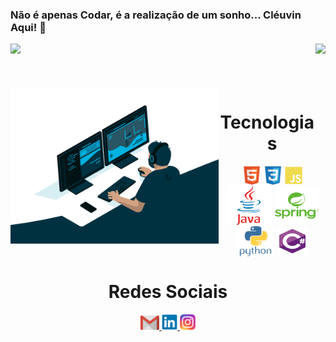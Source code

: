 ### Não é apenas Codar, é a realização de um sonho... Cléuvin Aqui! 👋

<div>
  
  <img  height="130em" src="https://github-readme-stats.vercel.app/api?username=Cleuvin-dev&show_icons=true&theme=transparent&include_all_commits=true&count_private=true"/>
  <img align="right" height="110em" src="https://github-readme-stats.vercel.app/api/top-langs/?username=Cleuvin-dev&layout=compact&langs_count=16&theme=transparent"/>
</div>
<br>


<br>

<div  align="center"> 
  <div style="display: inline_block"><br>
    <img align="left" height="250" alt="coding-time" src="code.gif">
    <h1 align="center">Tecnologias</h1>
    <img align="center" height="30" width="30" alt="html-icon" src="https://raw.githubusercontent.com/devicons/devicon/master/icons/html5/html5-original.svg">
    <img align="center" height="30" width="30" alt="css-icon" src="https://raw.githubusercontent.com/devicons/devicon/master/icons/css3/css3-original.svg">
    <img align="center" height="28" width="28" alt="js-icon"  src="https://raw.githubusercontent.com/devicons/devicon/master/icons/javascript/javascript-plain.svg">
   <!-- <img align="center" height="30" width="40" alt="react-icon" src="https://raw.githubusercontent.com/devicons/devicon/master/icons/react/react-original.svg"> -->
    <img align="center" height="65" width="75" alt="Java-icon" src="https://github.com/devicons/devicon/blob/master/icons/java/java-original-wordmark.svg">
    <img align="center" height="60" width="70" alt="Java-icon" src="https://github.com/devicons/devicon/blob/master/icons/spring/spring-original-wordmark.svg">
    <img align="center" height="50" width="60" alt="Java-icon" src="https://github.com/devicons/devicon/blob/master/icons/python/python-original-wordmark.svg">
    <img align="center" height="40" width="50" alt="Csharp-icon" src="https://github.com/devicons/devicon/blob/master/icons/csharp/csharp-original.svg">
   <!-- <img align="center" height="50" width="60" alt="Csharp-icon" src="https://github.com/devicons/devicon/blob/master/icons/dotnetcore/dotnetcore-original.svg"> --> 
   <!-- <img align="center" height="50" width="60" alt="Java-icon" src="https://github.com/devicons/devicon/blob/master/icons/django/django-plain-wordmark.svg">  -->  
   </div>
   
<div>
     <h1 align="center">Redes Sociais</h1>
    <a href = "mailto: cleuvin.dev@gmail.com">
      <img width="30" src="gmail.svg">
    </a>
    <a href = "https://www.linkedin.com/in/cleuvin/">
      <img width="25" src="https://github.com/devicons/devicon/blob/master/icons/linkedin/linkedin-original.svg">
    </a>
     <a href = "https://www.instagram.com/cleuvin7/">
      <img width="25" src="instagram.png">
    </a>
</div>
    
